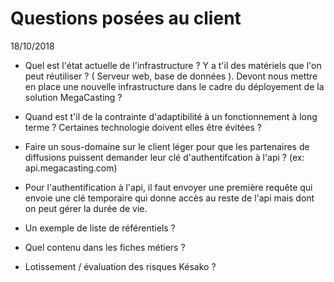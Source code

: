 # Questions posées au client

18/10/2018

- Quel est l'état actuelle de l'infrastructure ? Y a t'il des matériels que l'on peut réutiliser ? ( Serveur web, base de données ). Devont nous mettre en place une nouvelle infrastructure dans le cadre du déployement de la solution MegaCasting ?
  
- Quand est t'il de la contrainte d'adaptibilité à un fonctionnement à long terme ? Certaines technologie doivent elles être évitées ?

- Faire un sous-domaine sur le client léger pour que les partenaires de diffusions puissent demander leur clé d'authentifcation à l'api ? (ex: api.megacasting.com)

- Pour l'authentification à l'api, il faut envoyer une première requête qui envoie une clé temporaire qui donne accès au reste de l'api mais dont on peut gérer la durée de vie.

- Un exemple de liste de référentiels ?
  
- Quel contenu dans les fiches métiers ?

- Lotissement / évaluation des risques Késako ?